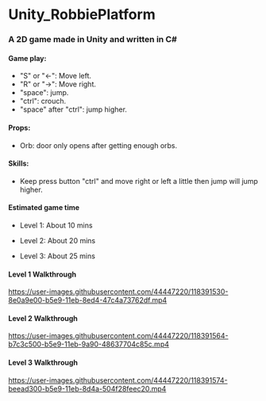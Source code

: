 # Unity_RobbiePlatform
### A 2D game made in Unity and written in C#  

#### Game play:   
* "S" or "←": Move left.  
* "R" or "→": Move right.   
* "space": jump.  
* "ctrl": crouch.   
* "space" after "ctrl": jump higher.  
   
#### Props:  
* Orb: door only opens after getting enough orbs.   

#### Skills:
* Keep press button "ctrl" and move right or left a little then jump will jump higher.

#### Estimated game time
* Level 1: About 10 mins

* Level 2: About 20 mins

* Level 3: About 25 mins

#### Level 1 Walkthrough   

https://user-images.githubusercontent.com/44447220/118391530-8e0a9e00-b5e9-11eb-8ed4-47c4a73762df.mp4   

#### Level 2 Walkthrough   

https://user-images.githubusercontent.com/44447220/118391564-b7c3c500-b5e9-11eb-9a90-48637704c85c.mp4   

#### Level 3 Walkthrough   

https://user-images.githubusercontent.com/44447220/118391574-beead300-b5e9-11eb-8d4a-504f28feec20.mp4   

